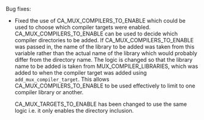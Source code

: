 Bug fixes:
  * Fixed the use of CA_MUX_COMPILERS_TO_ENABLE which could be used to choose
    which compiler targets were enabled. CA_MUX_COMPILERS_TO_ENABLE can be used
    to decide which compiler directories to be added. If
    CA_MUX_COMPILERS_TO_ENABLE was passed in, the name of the library to be
    added was taken from this variable rather than the actual name of the
    library which would probably differ from the directory name. The logic is
    changed so that the library name to be added is taken from
    MUX_COMPILER_LIBRARIES, which was added to when the compiler target was
    added using `add_mux_compiler_target`. This allows
    CA_MUX_COMPILERS_TO_ENABLE to be used effectively to limit to one
    compiler library or another.

    CA_MUX_TARGETS_TO_ENABLE has been changed to use the same logic i.e. it only
    enables the directory inclusion.
